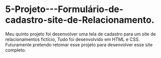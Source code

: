 # 5-Projeto---Formulário-de-cadastro-site-de-Relacionamento.
Meu quinto projeto foi desenvolver uma tela de cadastro para um site de relacionamentos fictício, Tudo foi desenvolvido em HTML e CSS. Futuramente pretendo retomar esse projeto para desenvolver esse site completo. 
